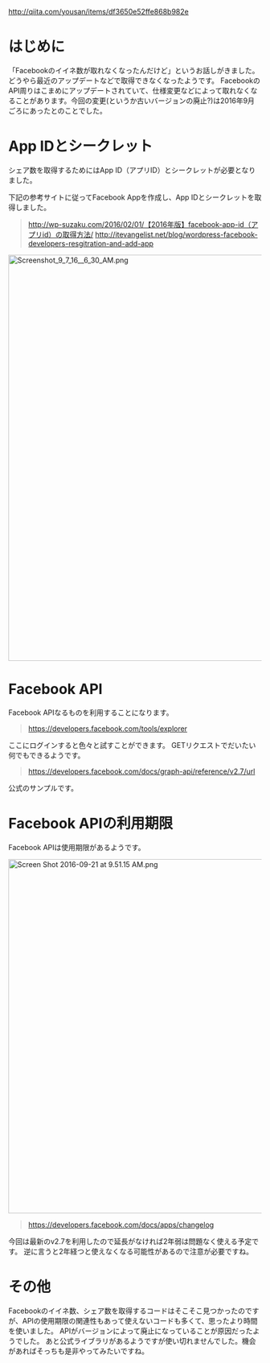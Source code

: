 http://qiita.com/yousan/items/df3650e52ffe868b982e

# はじめに
「Facebookのイイネ数が取れなくなったんだけど」というお話しがきました。
どうやら最近のアップデートなどで取得できなくなったようです。
FacebookのAPI周りはこまめにアップデートされていて、仕様変更などによって取れなくなることがあります。今回の変更(というか古いバージョンの廃止?)は2016年9月ごろにあったとのことでした。


# App IDとシークレット
シェア数を取得するためにはApp ID（アプリID）とシークレットが必要となりました。

下記の参考サイトに従ってFacebook Appを作成し、App IDとシークレットを取得しました。

> http://wp-suzaku.com/2016/02/01/【2016年版】facebook-app-id（アプリid）の取得方法/
> http://itevangelist.net/blog/wordpress-facebook-developers-resgitration-and-add-app

<img width="807" alt="Screenshot_9_7_16__6_30_AM.png" src="https://qiita-image-store.s3.amazonaws.com/0/47327/0de2cb6b-8c95-5818-e694-385b0e317ba2.png">



# Facebook API
Facebook APIなるものを利用することになります。

> https://developers.facebook.com/tools/explorer

ここにログインすると色々と試すことができます。
GETリクエストでだいたい何でもできるようです。

> https://developers.facebook.com/docs/graph-api/reference/v2.7/url

公式のサンプルです。


# Facebook APIの利用期限

Facebook APIは使用期限があるようです。

<img width="704" alt="Screen Shot 2016-09-21 at 9.51.15 AM.png" src="https://qiita-image-store.s3.amazonaws.com/0/47327/8353472e-15e3-84ac-b1bd-d223b7994273.png">

> https://developers.facebook.com/docs/apps/changelog

今回は最新のv2.7を利用したので延長がなければ2年弱は問題なく使える予定です。
逆に言うと2年経つと使えなくなる可能性があるので注意が必要ですね。

# その他
Facebookのイイネ数、シェア数を取得するコードはそこそこ見つかったのですが、APIの使用期限の関連性もあって使えないコードも多くて、思ったより時間を使いました。
APIがバージョンによって廃止になっていることが原因だったようでした。
あと公式ライブラリがあるようですが使い切れませんでした。機会があればそっちも是非やってみたいですね。
